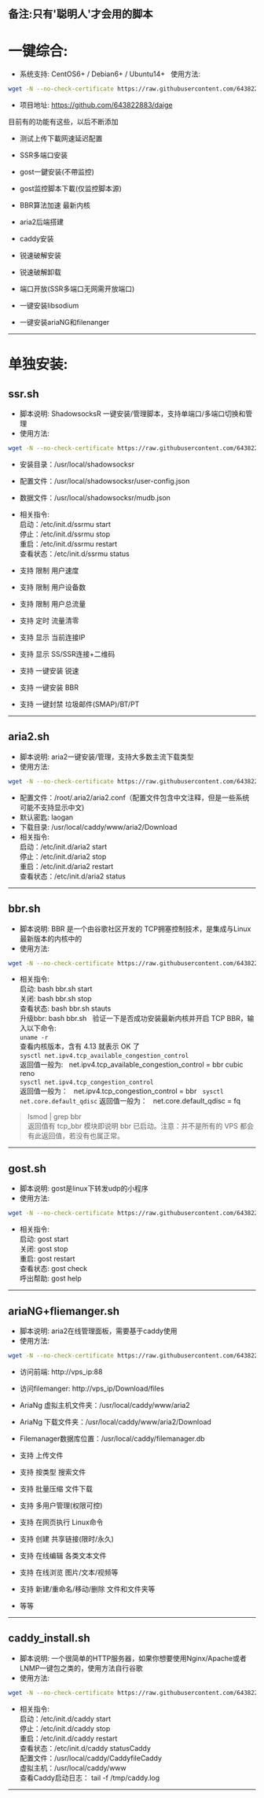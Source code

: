 备注:只有'聪明人'才会用的脚本
---
# 一键综合:
- 系统支持: CentOS6+ / Debian6+ / Ubuntu14+  
使用方法: 
```bash
wget -N --no-check-certificate https://raw.githubusercontent.com/643822883/daige/master/zi.sh && bash zi.sh
```
- 项目地址: https://github.com/643822883/daige  

目前有的功能有这些，以后不断添加

- 测试上传下載网速延迟配置

- SSR多端口安装 

- gost一鍵安装(不帶监控)

- gost监控脚本下載(仅监控脚本源) 

- BBR算法加速 最新内核

- aria2后端搭建 

- caddy安装

- 锐速破解安装

- 锐速破解卸载

- 端口开放(SSR多端口无网需开放端口)

- 一键安装libsodium

- 一键安装ariaNG和filenanger  
---
# 单独安装:
## ssr.sh  
- 脚本说明: ShadowsocksR 一键安装/管理脚本，支持单端口/多端口切换和管理  
- 使用方法:  
```bash
wget -N --no-check-certificate https://raw.githubusercontent.com/643822883/daige/master/ssr.sh && chmod +x ssr.sh && bash ssr.sh
```
- 安装目录：/usr/local/shadowsocksr
- 配置文件：/usr/local/shadowsocksr/user-config.json
- 数据文件：/usr/local/shadowsocksr/mudb.json
- 相关指令:  
启动：/etc/init.d/ssrmu start  
停止：/etc/init.d/ssrmu stop  
重启：/etc/init.d/ssrmu restart  
查看状态：/etc/init.d/ssrmu status  

- 支持 限制 用户速度
- 支持 限制 用户设备数
- 支持 限制 用户总流量
- 支持 定时 流量清零
- 支持 显示 当前连接IP
- 支持 显示 SS/SSR连接+二维码
- 支持 一键安装 锐速
- 支持 一键安装 BBR
- 支持 一键封禁 垃圾邮件(SMAP)/BT/PT  
---

## aria2.sh
- 脚本说明: aria2一键安装/管理，支持大多数主流下载类型
- 使用方法:  
```bash
wget -N --no-check-certificate https://raw.githubusercontent.com/643822883/daige/master/aria2.sh && chmod +x aria2.sh && bash aria2.sh
```
- 配置文件：/root/.aria2/aria2.conf（配置文件包含中文注释，但是一些系统可能不支持显示中文)
- 默认密匙: laogan
- 下载目录: /usr/local/caddy/www/aria2/Download
- 相关指令:  
启动：/etc/init.d/aria2 start  
停止：/etc/init.d/aria2 stop  
重启：/etc/init.d/aria2 restart  
查看状态：/etc/init.d/aria2 status  
---

## bbr.sh
- 脚本说明: BBR 是一个由谷歌社区开发的 TCP拥塞控制技术，是集成与Linux最新版本的内核中的
- 使用方法:
```bash
wget -N --no-check-certificate https://raw.githubusercontent.com/643822883/daige/master/bbr.sh && chmod +x bbr.sh && bash bbr.sh
```
- 相关指令:  
启动: bash bbr.sh start  
关闭: bash bbr.sh stop  
查看状态: bash bbr.sh stauts  
升级bbr: bash bbr.sh  
验证一下是否成功安装最新内核并开启 TCP BBR，输入以下命令:  
`uname -r`  
查看内核版本，含有 4.13 就表示 OK 了  
`sysctl net.ipv4.tcp_available_congestion_control`  
返回值一般为:  
net.ipv4.tcp_available_congestion_control = bbr cubic reno  
`sysctl net.ipv4.tcp_congestion_control`  
返回值一般为：  
net.ipv4.tcp_congestion_control = bbr  
`sysctl net.core.default_qdisc`
返回值一般为：  
net.core.default_qdisc = fq  
> lsmod | grep bbr  
返回值有 tcp_bbr 模块即说明 bbr 已启动。注意：并不是所有的 VPS 都会有此返回值，若没有也属正常。  
---

## gost.sh
- 脚本说明: gost是linux下转发udp的小程序
- 使用方法:  
```bash
wget -N --no-check-certificate https://raw.githubusercontent.com/643822883/daige/master/gost.sh && chmod +x gost.sh && bash gost.sh
```
- 相关指令:  
启动: gost start  
关闭: gost stop  
重启: gost restart  
查看状态: gost check  
呼出帮助: gost help
---

## ariaNG+fliemanger.sh
- 脚本说明: aria2在线管理面板，需要基于caddy使用
- 使用方法:  
```bash
wget -N --no-check-certificate https://raw.githubusercontent.com/643822883/daige/master/ariaNGandfilemanger.sh && chmod +x ariaNGandfilemanger.sh && bash ariaNGandfilemanger.sh
```
- 访问前端: http://vps_ip:88  
- 访问filemanger: http://vps_ip/Download/files  
- AriaNg 虚拟主机文件夹：/usr/local/caddy/www/aria2
- AriaNg 下载文件夹：/usr/local/caddy/www/aria2/Download  
- Filemanager数据库位置：/usr/local/caddy/filemanager.db

- 支持 上传文件
- 支持 按类型 搜索文件
- 支持 批量压缩 文件下载
- 支持 多用户管理(权限可控)
- 支持 在网页执行 Linux命令
- 支持 创建 共享链接(限时/永久)
- 支持 在线编辑 各类文本文件
- 支持 在线浏览 图片/文本/视频等
- 支持 新建/重命名/移动/删除 文件和文件夹等
- 等等
---

## caddy_install.sh
- 脚本说明: 一个很简单的HTTP服务器，如果你想要使用Nginx/Apache或者LNMP一键包之类的，使用方法自行谷歌
- 使用方法:  
```bash
wget -N --no-check-certificate https://raw.githubusercontent.com/643822883/daige/master/caddy_install.sh && chmod +x caddy_install.sh && bash caddy_inatall.sh
```
- 相关指令:  
启动：/etc/init.d/caddy start  
停止：/etc/init.d/caddy stop  
重启：/etc/init.d/caddy restart  
查看状态：/etc/init.d/caddy statusCaddy  
配置文件：/usr/local/caddy/CaddyfileCaddy  
虚拟主机：/usr/local/caddy/www  
查看Caddy启动日志： tail -f /tmp/caddy.log
---

